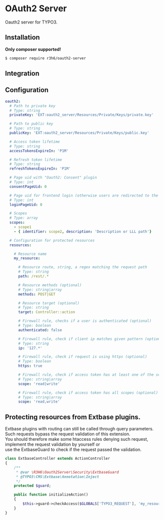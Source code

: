 # OAuth2 Server

Oauth2 server for TYPO3.

## Installation

**Only composer supported!**

```bash
$ composer require r3h6/oauth2-server
```

## Integration



## Configuration

```yaml
oauth2:
  # Path to private key
  # Type: string
  privateKey: 'EXT:oauth2_server/Resources/Private/Keys/private.key'

  # Path to public key
  # Type: string
  publicKey: 'EXT:oauth2_server/Resources/Private/Keys/public.key'

  # Access token lifetime
  # Type: string
  accessTokensExpireIn: 'P1M'

  # Refresh token lifetime
  # Type: string
  refreshTokensExpireIn: 'P1M'

  # Page uid with "Oauth2: Consent" plugin
  # Type: int
  consentPageUid: 0

  # Page uid for frontend login (otherwise users are redirected to the root page)
  # Type: int
  loginPageUid: 0

  # Scopes
  # Type: array
  scopes:
    - scope1
    - { identifier: scope2, description: 'Description or LLL path'}

  # Configuration for protected resources
  resources:

    # Resource name
    my_resource:

      # Resource route, string, a regex matching the request path
      # Type: string
      path: /rest/.*

      # Resource methods (optional)
      # Type: string|array
      methods: POST|GET

      # Resource target (optional)
      # Type: string
      target: Controller::action

      # Firewall rule, checks if a user is authenticated (optional)
      # Type: boolean
      authenticated: false

      # Firewall rule, check if client ip matches given pattern (optional)
      # Type: string
      ip: '127.*'

      # Firewall rule, check if request is using https (optional)
      # Type: boolean
      https: true

      # Firewall rule, check if access token has at least one of the scopes (optional)
      # Type: string|array
      scope: 'read|write'

      # Firewall rule, check if access token has all scopes (optional)
      # Type: string|array
      scope: 'read,write'
```

## Protecting resources from Extbase plugins.

Extbase plugins with routing can still be called through query parameters.<br>
Such requests bypass the request validation of this extension.<br>
You should therefore make some htaccess rules denying such request,<br>
implement the request validation by yourself or<br>
use the ExtbaseGuard to check if the request passed the validation.

```php
class ExtbaseController extends ActionController
{
    /**
     * @var \R3H6\Oauth2Server\Security\ExtbaseGuard
     * @TYPO3\CMS\Extbase\Annotation\Inject
     */
    protected $guard;

    public function initializeAction()
    {
        $this->guard->checkAccess($GLOBALS['TYPO3_REQUEST'], 'my_resource', $this->response);
    }
}

```

